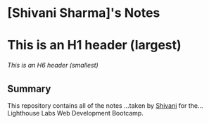 # [Shivani Sharma]'s Notes

# This is an H1 header (largest)
###### This is an H6 header (smallest)


## Summary 

This repository contains all of the notes ...taken by [Shivani](https://github.com/1406) for the...
Lighthouse Labs Web Development Bootcamp.